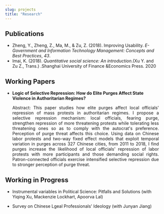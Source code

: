 ```yaml
---
slug: projects
title: "Research"
---
```


## Publications

* Zheng, Y., Zheng, Z., Ma, M., & Zu, Z. (2018). Improving Usability. *E-Government and Information Technology Management: Concepts and Best Practices*, *43*.
* Imai, K. (2018). *Quantitative social science: An introduction*.(Xu Y. and Zu Z., Trans.) .Shanghai University of Finance &Economics Press. 2020

##  Working Papers

* **Logic of Selective Repression: How do Elite Purges Affect State Violence in Authoritarian Regimes?**    

  <div style="text-align:justify">Abstract: This paper studies how elite purges affect local officials' repression of mass protests in authoritarian regimes. I propose a selective repression mechanism: local officials, fearing purge, strengthen repression of more threatening protests while tolerating less threatening ones so as to comply with the autocrat's preference. Perception of purge threat affects this choice. Using data on Chinese labor protests and two-way fixed effect models that exploit temporal variation in purges across 327 Chinese cities, from 2011 to 2018, I find purges increase the likelihood of local officials' repression of labor protests with more participants and those demanding social rights. Patron-connected officials exercise intensified selective repression due to stronger perception of purge threat. </div>

  


## Working in Progress

* Instrumental variables in Political Science: Pitfalls and Solutions (with Yiqing Xu, Mackenzie Lockhart, Apoorva Lal)

* Survey on Chinese Lgeal Professionals' Ideology (with Junyan Jiang)
